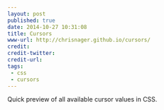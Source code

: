 ```yaml
---
layout: post
published: true
date: 2014-10-27 10:31:08
title: Cursors
www-url: http://chrisnager.github.io/cursors/
credit: 
credit-twitter:
credit-url:
tags: 
 - css
 - cursors
---
```


Quick preview of all available cursor values in CSS. 